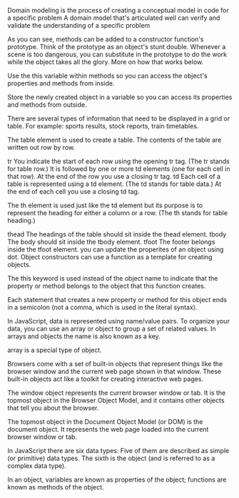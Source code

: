 

Domain modeling is the process of creating a conceptual model in code for a specific problem
A domain model that's articulated well can verify and validate the understanding of a specific problem

As you can see, methods can be added to a constructor function's prototype. Think of the prototype as an object's stunt double. Whenever a scene is too dangerous, you can substitute in the prototype to do the work while the object takes all the glory. More on how that works below.

Use the this variable within methods so you can access the object's properties and methods from inside.

Store the newly created object in a variable so you can access its properties and methods from outside.

There are several types of information
that need to be displayed in a grid or
table. For example: sports results, stock
reports, train timetables.

The table element is used
to create a table. The contents
of the table are written out row
by row.

tr
You indicate the start of each
row using the opening tr tag.
(The tr stands for table row.)
It is followed by one or more
td elements (one for each cell
in that row).
At the end of the row you use a
closing tr tag.
td
Each cell of a table is
represented using a td
element. (The td stands for
table data.)
At the end of each cell you use a
closing td tag.

The th element is used just
like the td element but its
purpose is to represent the
heading for either a column or
a row. (The th stands for table
heading.) 

thead
The headings of the table should
sit inside the thead element.
tbody
The body should sit inside the
tbody element.
tfoot
The footer belongs inside the
tfoot element.
you can update the properites of an object using dot.
Object constructors can use a function as a template for creating objects. 

The this keyword is used instead of the object
name to indicate that the property or method
belongs to the object that this function creates. 

Each statement that creates a new property or
method for this object ends in a semicolon (not a
comma, which is used in the literal syntax). 

In JavaScript, data is represented using name/value pairs.
To organize your data, you can use an array or object to group a set of
related values. In arrays and objects the name is also known as a key. 

array is a special type of object.

Browsers come with a set of built-in objects that represent things like the
browser window and the current web page shown in that window. These
built-in objects act like a toolkit for creating interactive web pages. 

The window object represents the current
browser window or tab. It is the topmost object
in the Browser Object Model, and it contains
other objects that tell you about the browser. 

The topmost object in the Document Object Model (or DOM) is the
document object. It represents the web page loaded into the current
browser window or tab.

In JavaScript there are six data types:
Five of them are described as simple (or primitive) data types.
The sixth is the object (and is referred to as a complex data type). 

In an object, variables are known as properties of the
object; functions are known as methods of the object. 
